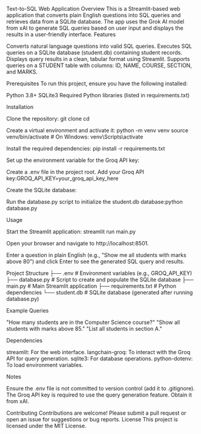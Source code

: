 Text-to-SQL Web Application
Overview
This is a Streamlit-based web application that converts plain English questions into SQL queries and retrieves data from a SQLite database. The app uses the Grok AI model from xAI to generate SQL queries based on user input and displays the results in a user-friendly interface.
Features

Converts natural language questions into valid SQL queries.
Executes SQL queries on a SQLite database (student.db) containing student records.
Displays query results in a clean, tabular format using Streamlit.
Supports queries on a STUDENT table with columns: ID, NAME, COURSE, SECTION, and MARKS.

Prerequisites
To run this project, ensure you have the following installed:

Python 3.8+
SQLite3
Required Python libraries (listed in requirements.txt)

Installation

Clone the repository:
git clone <repository-url>
cd <repository-name>


Create a virtual environment and activate it:
python -m venv venv
source venv/bin/activate  # On Windows: venv\Scripts\activate


Install the required dependencies:
pip install -r requirements.txt


Set up the environment variable for the Groq API key:

Create a .env file in the project root.
Add your Groq API key:GROQ_API_KEY=your_groq_api_key_here




Create the SQLite database:

Run the database.py script to initialize the student.db database:python database.py





Usage

Start the Streamlit application:
streamlit run main.py


Open your browser and navigate to http://localhost:8501.

Enter a question in plain English (e.g., "Show me all students with marks above 80") and click Enter to see the generated SQL query and results.


Project Structure
├── .env              # Environment variables (e.g., GROQ_API_KEY)
├── database.py       # Script to create and populate the SQLite database
├── main.py           # Main Streamlit application
├── requirements.txt  # Python dependencies
└── student.db        # SQLite database (generated after running database.py)

Example Queries

"How many students are in the Computer Science course?"
"Show all students with marks above 85."
"List all students in section A."

Dependencies

streamlit: For the web interface.
langchain-groq: To interact with the Groq API for query generation.
sqlite3: For database operations.
python-dotenv: To load environment variables.

Notes

Ensure the .env file is not committed to version control (add it to .gitignore).
The Groq API key is required to use the query generation feature. Obtain it from xAI.

Contributing
Contributions are welcome! Please submit a pull request or open an issue for suggestions or bug reports.
License
This project is licensed under the MIT License.